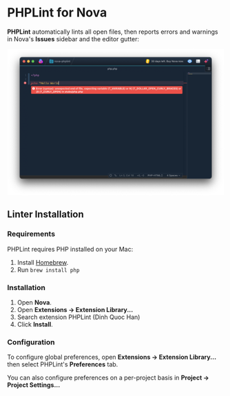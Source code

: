 # PHPLint for Nova

**PHPLint** automatically lints all open files, then reports errors and warnings in Nova's **Issues** sidebar and the editor gutter:


![](https://raw.githubusercontent.com/dinhquochan/nova-phplint/main/stubs/example.png)

## Linter Installation
### Requirements

PHPLint requires PHP installed on your Mac:

1. Install [Homebrew](https://brew.sh).
2. Run `brew install php`

### Installation

1. Open **Nova**.
2. Open **Extensions → Extension Library...**
3. Search extension PHPLint (Dinh Quoc Han)
4. Click **Install**.

### Configuration

To configure global preferences, open **Extensions → Extension Library...** then select PHPLint's **Preferences** tab.

You can also configure preferences on a per-project basis in **Project → Project Settings...**
